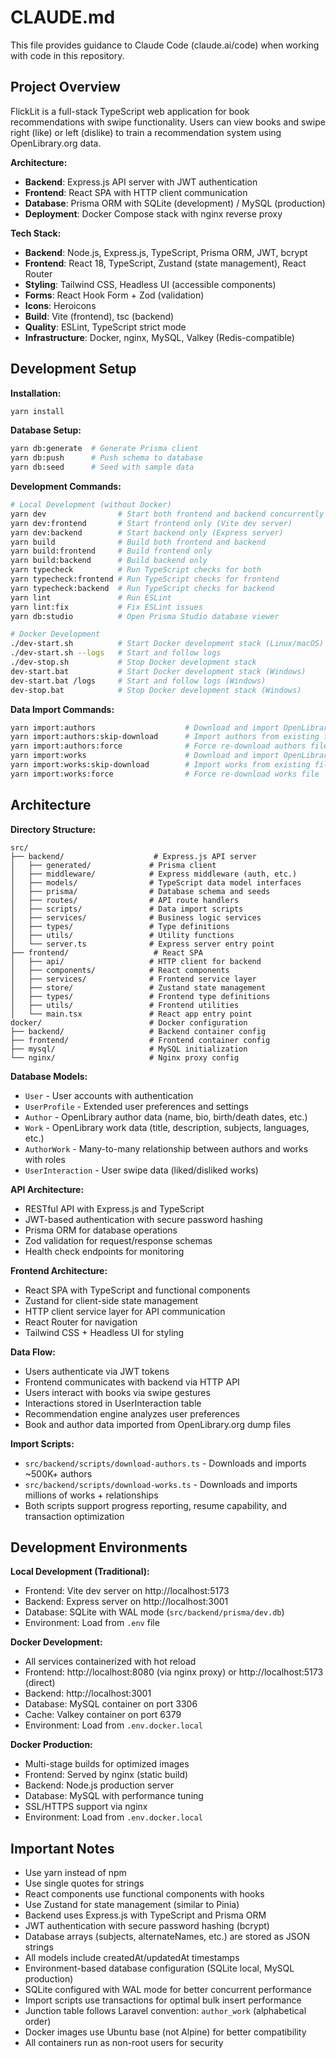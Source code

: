 # CLAUDE.md

This file provides guidance to Claude Code (claude.ai/code) when working with code in this repository.

## Project Overview

FlickLit is a full-stack TypeScript web application for book recommendations with swipe functionality. Users can view books and swipe right (like) or left (dislike) to train a recommendation system using OpenLibrary.org data.

**Architecture:**
- **Backend**: Express.js API server with JWT authentication
- **Frontend**: React SPA with HTTP client communication
- **Database**: Prisma ORM with SQLite (development) / MySQL (production)
- **Deployment**: Docker Compose stack with nginx reverse proxy

**Tech Stack:**
- **Backend**: Node.js, Express.js, TypeScript, Prisma ORM, JWT, bcrypt
- **Frontend**: React 18, TypeScript, Zustand (state management), React Router
- **Styling**: Tailwind CSS, Headless UI (accessible components)
- **Forms**: React Hook Form + Zod (validation)
- **Icons**: Heroicons
- **Build**: Vite (frontend), tsc (backend)
- **Quality**: ESLint, TypeScript strict mode
- **Infrastructure**: Docker, nginx, MySQL, Valkey (Redis-compatible)

## Development Setup

**Installation:**
```bash
yarn install
```

**Database Setup:**
```bash
yarn db:generate  # Generate Prisma client
yarn db:push      # Push schema to database
yarn db:seed      # Seed with sample data
```

**Development Commands:**
```bash
# Local Development (without Docker)
yarn dev                # Start both frontend and backend concurrently
yarn dev:frontend       # Start frontend only (Vite dev server)
yarn dev:backend        # Start backend only (Express server)
yarn build              # Build both frontend and backend
yarn build:frontend     # Build frontend only
yarn build:backend      # Build backend only
yarn typecheck          # Run TypeScript checks for both
yarn typecheck:frontend # Run TypeScript checks for frontend
yarn typecheck:backend  # Run TypeScript checks for backend
yarn lint               # Run ESLint
yarn lint:fix           # Fix ESLint issues
yarn db:studio          # Open Prisma Studio database viewer

# Docker Development
./dev-start.sh          # Start Docker development stack (Linux/macOS)
./dev-start.sh --logs   # Start and follow logs
./dev-stop.sh           # Stop Docker development stack
dev-start.bat           # Start Docker development stack (Windows)
dev-start.bat /logs     # Start and follow logs (Windows)
dev-stop.bat            # Stop Docker development stack (Windows)
```

**Data Import Commands:**
```bash
yarn import:authors                    # Download and import OpenLibrary authors
yarn import:authors:skip-download      # Import authors from existing file
yarn import:authors:force              # Force re-download authors file
yarn import:works                      # Download and import OpenLibrary works
yarn import:works:skip-download        # Import works from existing file  
yarn import:works:force                # Force re-download works file
```

## Architecture

**Directory Structure:**
```
src/
├── backend/                    # Express.js API server
│   ├── generated/             # Prisma client
│   ├── middleware/            # Express middleware (auth, etc.)
│   ├── models/                # TypeScript data model interfaces
│   ├── prisma/                # Database schema and seeds
│   ├── routes/                # API route handlers
│   ├── scripts/               # Data import scripts
│   ├── services/              # Business logic services
│   ├── types/                 # Type definitions
│   ├── utils/                 # Utility functions
│   └── server.ts              # Express server entry point
├── frontend/                   # React SPA
│   ├── api/                   # HTTP client for backend
│   ├── components/            # React components
│   ├── services/              # Frontend service layer
│   ├── store/                 # Zustand state management
│   ├── types/                 # Frontend type definitions
│   ├── utils/                 # Frontend utilities
│   └── main.tsx               # React app entry point
docker/                        # Docker configuration
├── backend/                   # Backend container config
├── frontend/                  # Frontend container config
├── mysql/                     # MySQL initialization
└── nginx/                     # Nginx proxy config
```

**Database Models:**
- `User` - User accounts with authentication
- `UserProfile` - Extended user preferences and settings
- `Author` - OpenLibrary author data (name, bio, birth/death dates, etc.)
- `Work` - OpenLibrary work data (title, description, subjects, languages, etc.)
- `AuthorWork` - Many-to-many relationship between authors and works with roles
- `UserInteraction` - User swipe data (liked/disliked works)

**API Architecture:**
- RESTful API with Express.js and TypeScript
- JWT-based authentication with secure password hashing
- Prisma ORM for database operations
- Zod validation for request/response schemas
- Health check endpoints for monitoring

**Frontend Architecture:**
- React SPA with TypeScript and functional components
- Zustand for client-side state management
- HTTP client service layer for API communication
- React Router for navigation
- Tailwind CSS + Headless UI for styling

**Data Flow:**
- Users authenticate via JWT tokens
- Frontend communicates with backend via HTTP API
- Users interact with books via swipe gestures
- Interactions stored in UserInteraction table
- Recommendation engine analyzes user preferences
- Book and author data imported from OpenLibrary.org dump files

**Import Scripts:**
- `src/backend/scripts/download-authors.ts` - Downloads and imports ~500K+ authors
- `src/backend/scripts/download-works.ts` - Downloads and imports millions of works + relationships
- Both scripts support progress reporting, resume capability, and transaction optimization

## Development Environments

**Local Development (Traditional):**
- Frontend: Vite dev server on http://localhost:5173
- Backend: Express server on http://localhost:3001
- Database: SQLite with WAL mode (`src/backend/prisma/dev.db`)
- Environment: Load from `.env` file

**Docker Development:**
- All services containerized with hot reload
- Frontend: http://localhost:8080 (via nginx proxy) or http://localhost:5173 (direct)
- Backend: http://localhost:3001
- Database: MySQL container on port 3306
- Cache: Valkey container on port 6379
- Environment: Load from `.env.docker.local`

**Docker Production:**
- Multi-stage builds for optimized images
- Frontend: Served by nginx (static build)
- Backend: Node.js production server
- Database: MySQL with performance tuning
- SSL/HTTPS support via nginx
- Environment: Load from `.env.docker.local`

## Important Notes

- Use yarn instead of npm
- Use single quotes for strings
- React components use functional components with hooks
- Use Zustand for state management (similar to Pinia)
- Backend uses Express.js with TypeScript and Prisma ORM
- JWT authentication with secure password hashing (bcrypt)
- Database arrays (subjects, alternateNames, etc.) are stored as JSON strings
- All models include createdAt/updatedAt timestamps
- Environment-based database configuration (SQLite local, MySQL production)
- SQLite configured with WAL mode for better concurrent performance
- Import scripts use transactions for optimal bulk insert performance
- Junction table follows Laravel convention: `author_work` (alphabetical order)
- Docker images use Ubuntu base (not Alpine) for better compatibility
- All containers run as non-root users for security